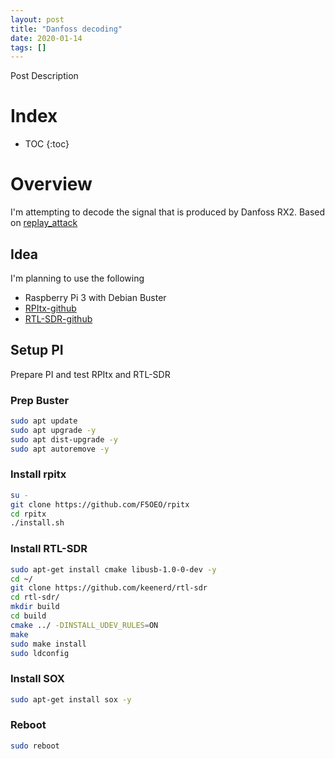 ```yaml
---
layout: post
title: "Danfoss decoding"
date: 2020-01-14
tags: []
---
```


Post Description

# Index

* TOC
{:toc}

# Overview

I'm attempting to decode the signal that is produced by Danfoss RX2. Based on [replay_attack]

## Idea

I'm planning to use the following

* Raspberry Pi 3 with Debian Buster
* [RPItx-github]
* [RTL-SDR-github]

## Setup PI

Prepare PI and test RPItx and RTL-SDR

### Prep Buster

```bash
sudo apt update
sudo apt upgrade -y
sudo apt dist-upgrade -y
sudo apt autoremove -y
```

### Install rpitx

```bash
su -
git clone https://github.com/F5OEO/rpitx
cd rpitx
./install.sh
```

### Install RTL-SDR

```bash
sudo apt-get install cmake libusb-1.0-0-dev -y
cd ~/
git clone https://github.com/keenerd/rtl-sdr
cd rtl-sdr/
mkdir build
cd build
cmake ../ -DINSTALL_UDEV_RULES=ON
make
sudo make install
sudo ldconfig
```

### Install SOX

```bash
sudo apt-get install sox -y
```

### Reboot

```bash
sudo reboot
```


<!-- Images -->
[1]: /img/file.jpg "File"

<!-- links -->
[replay_attack]: https://www.rtl-sdr.com/tutorial-replay-attacks-with-an-rtl-sdr-raspberry-pi-and-rpitx/
[RPItx-github]: https://github.com/F5OEO/rpitx
[RTL-SDR-github]: https://github.com/keenerd/rtl-sdr